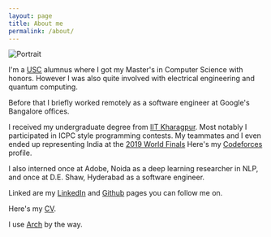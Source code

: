 ```yaml
---
layout: page
title: About me
permalink: /about/
---
```


![Portrait](/assets/images/pfp.jpg)

I'm a [USC](https://www.usc.edu) alumnus where I got my Master's in Computer Science with honors.
However I was also quite involved with electrical engineering and quantum computing.

Before that I briefly worked remotely as a software engineer at Google's Bangalore offices.

I received my undergraduate degree from [IIT Kharagpur](https://www.iitkgp.ac.in).
Most notably I participated in ICPC style programming contests.
My teammates and I even ended up representing India at the [2019 World Finals](https://icpc2019.up.pt)
Here's my [Codeforces](https://codeforces.com/profile/Sumeet.Shirgure) profile.

I also interned once at Adobe, Noida as a deep learning researcher in NLP,
and once at D.E. Shaw, Hyderabad as a software engineer.

Linked are my [LinkedIn](https://linkedin.com/in/sumeetshirgure) and [Github](https://github.com/sumeetshirgure) pages you can follow me on.

Here's my [CV](/assets/pdfs/cv/Sumeet_Shirgure_CV.pdf).

I use [Arch](https://archlinux.org/) by the way.
